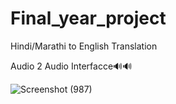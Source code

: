 # Final_year_project
Hindi/Marathi to English Translation

Audio 2 Audio Interfacce🔊🔊

![Screenshot (987)](https://github.com/user-attachments/assets/c33a3938-c5f8-4a81-bf02-37476ac97a6b)



